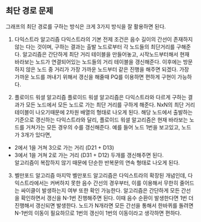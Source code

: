 ## 최단 경로 문제

그래프의 최단 경로를 구하는 방식은 크게 3가지 방식을 잘 활용하면 된다.  

1. 다익스트라 알고리즘
다익스트라의 기본 전제 조건은 음수 길이의 간선이 존재하지 않는 다는 것이며, 구하는 결과는 출발 노드로부터 각 노드들의 최단거리를 구해준다.
알고리즘은 간단하게 최단 거리 테이블을 만들어놓고, 시작노드부터해서 현재 바라보는 노드가 연결되어있는 노드들의 거리 테이블을 갱신해준다. 이후에는 방문하지 않은 노드 중 거리가 가장 가까운 노드부터 같은 진행을 해주면 되겠다. 가장 가까운 노드를 꺼내기 위해서 갱신을 해줄때 PQ를 이용하면 편하게 구현이 가능하다.


2. 플로이드 워셜 알고리즘
플로이드 워셜 알고리즘은 다익스트라와 다르게 구하는 결과가 모든 노드에서 모든 노드로 가는 최단 거리를 구하게 해준다. NxN의 최단 거리 테이블이 나오기때문에 2차원 배열의 형태로 나오게 된다. 해당 노드에서 출발하는 기준으로 갱신하는 다익스트라와 달리, 플로이드 워셜 알고리즘은 현재 바라보는 노드를 거쳐가는 모든 경우의 수를 갱신해준다. 예를 들어 노드 1번을 보고있고, 노드가 3개가 있다면,
- 2에서 1을 거쳐 3으로 가는 거리 (D21 + D13)
- 3에서 1을 거쳐 2로 가는 거리 (D31 + D12)
두개를 갱신해주면 된다.  
알고리즘이 복잡하지 않기 때문에 단순한 반복문의 연속 형태로 나오게 된다.


3. 벨만포드 알고리즘
마지막 벨만포드 알고리즘은 다익스트라의 확장된 개념인데, 다익스트라에서는 커버하지 못한 음수 간선의 경우부터, 이를 이용해서 무한히 줄어드는 싸이클이 발생하는지 여부 또한 확인 가능한다. 알고리즘은 간단하게 모든 간선을 확인하면서 갱신을 N-1번 진행해주면 된다. 이때 음수 순환이 발생한다면 1번 더 진행해서 갱신되면 발생한다. 노드가 N개라면 모든 간선을 통해서 한바퀴를 돌려면 N-1번의 이동이 필요하므로 1번의 갱신이 1번의 이동이라고 생각하면 편하다.  
